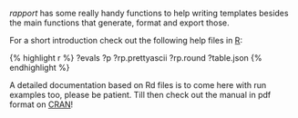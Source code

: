 *rapport* has some really handy functions to help writing templates besides the main functions that generate, format and export those.

For a short introduction check out the following help files in [R](http://www.r-project.org/):

{% highlight r %}
?evals
?p
?rp.prettyascii
?rp.round
?table.json
{% endhighlight %}

A detailed documentation based on Rd files is to come here with run examples too, please be patient. Till then check out the manual in pdf format on [CRAN](htpp://cran.r-project.org/web/packages/rapport)!
